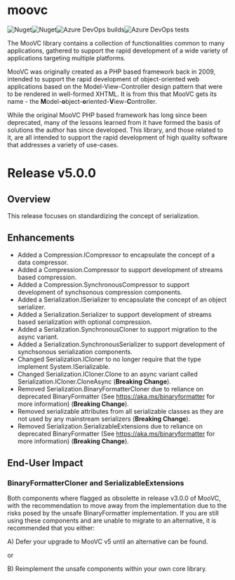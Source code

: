 # moovc

![Nuget](https://img.shields.io/nuget/v/moovc?style=plastic)![Nuget](https://img.shields.io/nuget/dt/moovc?style=plastic)![Azure DevOps builds](https://img.shields.io/azure-devops/build/vmartinspaul/MooVC/2?style=plastic)![Azure DevOps tests](https://img.shields.io/azure-devops/tests/vmartinspaul/MooVC/2?style=plastic)

The MooVC library contains a collection of functionalities common to many applications, gathered to support the rapid development of a wide variety of applications targeting multiple platforms.

MooVC was originally created as a PHP based framework back in 2009, intended to support the rapid development of object-oriented web applications based on the Model-View-Controller design pattern that were to be rendered in well-formed XHTML.  It is from this that MooVC gets its name - the **M**odel-**o**bject-**o**riented-**V**iew-**C**ontroller.

While the original MooVC PHP based framework has long since been deprecated, many of the lessons learned from it have formed the basis of solutions the author has since developed.  This library, and those related to it, are all intended to support the rapid development of high quality software that addresses a variety of use-cases.

# Release v5.0.0

## Overview

This release focuses on standardizing the concept of serialization.

## Enhancements

- Added a Compression.ICompressor to encapsulate the concept of a data compressor.
- Added a Compression.Compressor to support development of streams based compression.
- Added a Compression.SynchronousCompressor to support development of synchsonous compression components.
- Added a Serialization.ISerializer to encapsulate the concept of an object serializer.
- Added a Serialization.Serializer to support development of streams based serialization with optional compression.
- Added a Serialization.SynchronousCloner to support migration to the async variant.
- Added a Serialization.SynchronousSerializer to support development of synchsonous serialization components.
- Changed Serialization.ICloner to no longer require that the type implement System.ISerializable.
- Changed Serialization.ICloner.Clone to an async variant called Serialization.ICloner.CloneAsync (**Breaking Change**).
- Removed Serialization.BinaryFormatterCloner due to reliance on deprecated BinaryFormatter (See https://aka.ms/binaryformatter for more information) (**Breaking Change**).
- Removed serializable attributes from all serializable classes as they are not used by any mainstream serializers (**Breaking Change**).
- Removed Serialization.SerializableExtensions due to reliance on deprecated BinaryFormatter (See https://aka.ms/binaryformatter for more information) (**Breaking Change**).

## End-User Impact

### BinaryFormatterCloner and SerializableExtensions

Both components where flagged as obsolette in release v3.0.0 of MooVC, with the recommendation to move away from the implementation due to the risks posed by the unsafe BinaryFormatter implementation. If you are still using these components and are unable to migrate to an alternative, it is recommended that you either:

A) Defer your upgrade to MooVC v5 until an alternative can be found.

or

B) Reimplement the unsafe components within your own core library.